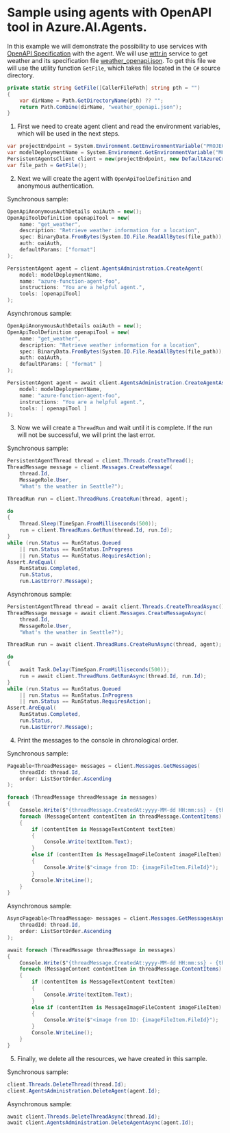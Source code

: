 # Sample using agents with OpenAPI tool in Azure.AI.Agents.

In this example we will demonstrate the possibility to use services with [OpenAPI Specification](https://en.wikipedia.org/wiki/OpenAPI_Specification) with the agent. We will use [wttr.in](https://wttr.in) service to get weather and its specification file [weather_openapi.json](https://github.com/Azure/azure-sdk-for-net/blob/main/sdk/ai/Azure.AI.Projects/tests/Samples/Agent/weather_openapi.json). To get this file we will use the utility function `GetFile`, which takes file located in the `C#` source directory.
```C# Snippet:AgentsOpenAPICallingExample_GetFile
private static string GetFile([CallerFilePath] string pth = "")
{
    var dirName = Path.GetDirectoryName(pth) ?? "";
    return Path.Combine(dirName, "weather_openapi.json");
}
```

1. First we need to create agent client and read the environment variables, which will be used in the next steps.
```C# Snippet:AgentsOpenAPICallingExample_CreateClient
var projectEndpoint = System.Environment.GetEnvironmentVariable("PROJECT_ENDPOINT");
var modelDeploymentName = System.Environment.GetEnvironmentVariable("MODEL_DEPLOYMENT_NAME");
PersistentAgentsClient client = new(projectEndpoint, new DefaultAzureCredential());
var file_path = GetFile();
```

2. Next we will create the agent with `OpenApiToolDefinition` and anonymous authentication.

Synchronous sample:
```C# Snippet:AgentsOpenAPISyncDefineFunctionTools
OpenApiAnonymousAuthDetails oaiAuth = new();
OpenApiToolDefinition openapiTool = new(
    name: "get_weather",
    description: "Retrieve weather information for a location",
    spec: BinaryData.FromBytes(System.IO.File.ReadAllBytes(file_path)),
    auth: oaiAuth,
    defaultParams: ["format"]
);

PersistentAgent agent = client.AgentsAdministration.CreateAgent(
    model: modelDeploymentName,
    name: "azure-function-agent-foo",
    instructions: "You are a helpful agent.",
    tools: [openapiTool]
);
```

Asynchronous sample:
```C# Snippet:AgentsOpenAPIDefineFunctionTools
OpenApiAnonymousAuthDetails oaiAuth = new();
OpenApiToolDefinition openapiTool = new(
    name: "get_weather",
    description: "Retrieve weather information for a location",
    spec: BinaryData.FromBytes(System.IO.File.ReadAllBytes(file_path)),
    auth: oaiAuth,
    defaultParams: [ "format" ]
);

PersistentAgent agent = await client.AgentsAdministration.CreateAgentAsync(
    model: modelDeploymentName,
    name: "azure-function-agent-foo",
    instructions: "You are a helpful agent.",
    tools: [ openapiTool ]
);
```

3. Now we will create a `ThreadRun` and wait until it is complete. If the run will not be successful, we will print the last error.

Synchronous sample:
```C# Snippet:AgentsOpenAPISyncHandlePollingWithRequiredAction
PersistentAgentThread thread = client.Threads.CreateThread();
ThreadMessage message = client.Messages.CreateMessage(
    thread.Id,
    MessageRole.User,
    "What's the weather in Seattle?");

ThreadRun run = client.ThreadRuns.CreateRun(thread, agent);

do
{
    Thread.Sleep(TimeSpan.FromMilliseconds(500));
    run = client.ThreadRuns.GetRun(thread.Id, run.Id);
}
while (run.Status == RunStatus.Queued
    || run.Status == RunStatus.InProgress
    || run.Status == RunStatus.RequiresAction);
Assert.AreEqual(
    RunStatus.Completed,
    run.Status,
    run.LastError?.Message);
```

Asynchronous sample:
```C# Snippet:AgentsOpenAPIHandlePollingWithRequiredAction
PersistentAgentThread thread = await client.Threads.CreateThreadAsync();
ThreadMessage message = await client.Messages.CreateMessageAsync(
    thread.Id,
    MessageRole.User,
    "What's the weather in Seattle?");

ThreadRun run = await client.ThreadRuns.CreateRunAsync(thread, agent);

do
{
    await Task.Delay(TimeSpan.FromMilliseconds(500));
    run = await client.ThreadRuns.GetRunAsync(thread.Id, run.Id);
}
while (run.Status == RunStatus.Queued
    || run.Status == RunStatus.InProgress
    || run.Status == RunStatus.RequiresAction);
Assert.AreEqual(
    RunStatus.Completed,
    run.Status,
    run.LastError?.Message);
```

4. Print the messages to the console in chronological order.

Synchronous sample:
```C# Snippet:AgentsOpenAPISync_Print
Pageable<ThreadMessage> messages = client.Messages.GetMessages(
    threadId: thread.Id,
    order: ListSortOrder.Ascending
);

foreach (ThreadMessage threadMessage in messages)
{
    Console.Write($"{threadMessage.CreatedAt:yyyy-MM-dd HH:mm:ss} - {threadMessage.Role,10}: ");
    foreach (MessageContent contentItem in threadMessage.ContentItems)
    {
        if (contentItem is MessageTextContent textItem)
        {
            Console.Write(textItem.Text);
        }
        else if (contentItem is MessageImageFileContent imageFileItem)
        {
            Console.Write($"<image from ID: {imageFileItem.FileId}");
        }
        Console.WriteLine();
    }
}
```

Asynchronous sample:
```C# Snippet:AgentsOpenAPI_Print
AsyncPageable<ThreadMessage> messages = client.Messages.GetMessagesAsync(
    threadId: thread.Id,
    order: ListSortOrder.Ascending
);

await foreach (ThreadMessage threadMessage in messages)
{
    Console.Write($"{threadMessage.CreatedAt:yyyy-MM-dd HH:mm:ss} - {threadMessage.Role,10}: ");
    foreach (MessageContent contentItem in threadMessage.ContentItems)
    {
        if (contentItem is MessageTextContent textItem)
        {
            Console.Write(textItem.Text);
        }
        else if (contentItem is MessageImageFileContent imageFileItem)
        {
            Console.Write($"<image from ID: {imageFileItem.FileId}");
        }
        Console.WriteLine();
    }
}
```

5. Finally, we delete all the resources, we have created in this sample.

Synchronous sample:
```C# Snippet:AgentsOpenAPISync_Cleanup
client.Threads.DeleteThread(thread.Id);
client.AgentsAdministration.DeleteAgent(agent.Id);
```

Asynchronous sample:
```C# Snippet:AgentsOpenAPI_Cleanup
await client.Threads.DeleteThreadAsync(thread.Id);
await client.AgentsAdministration.DeleteAgentAsync(agent.Id);
```
